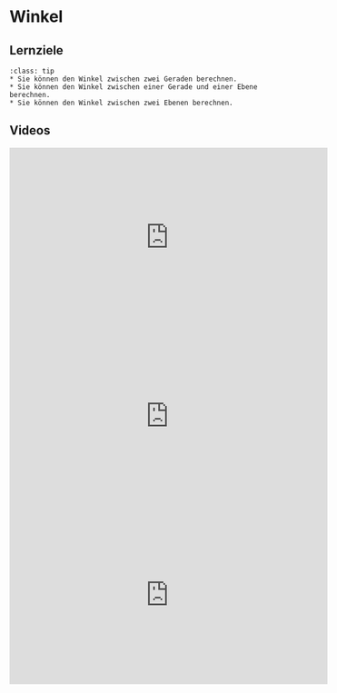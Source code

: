 # Winkel

## Lernziele

```{admonition} Lernziele 
:class: tip
* Sie können den Winkel zwischen zwei Geraden berechnen.
* Sie können den Winkel zwischen einer Gerade und einer Ebene berechnen.
* Sie können den Winkel zwischen zwei Ebenen berechnen.
```

## Videos

<iframe width="560" height="315" src="https://www.youtube.com/embed/lXyZFjeMLOo" title="YouTube video player" frameborder="0" allow="accelerometer; autoplay; clipboard-write; encrypted-media; gyroscope; picture-in-picture" allowfullscreen></iframe>

<iframe width="560" height="315" src="https://www.youtube.com/embed/ZC0SHn5UK-Y" title="YouTube video player" frameborder="0" allow="accelerometer; autoplay; clipboard-write; encrypted-media; gyroscope; picture-in-picture" allowfullscreen></iframe>

<iframe width="560" height="315" src="https://www.youtube.com/embed/ptm0ZabQCN8" title="YouTube video player" frameborder="0" allow="accelerometer; autoplay; clipboard-write; encrypted-media; gyroscope; picture-in-picture" allowfullscreen></iframe>

